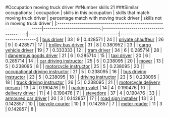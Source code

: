#Occupation moving truck driver
##Number skills 21
###Similar occupations:
| occupation                                                            |   skills in this occupation |   skills that match moving truck driver |   percentage match with moving truck driver |   skills not in moving truck driver |
|:----------------------------------------------------------------------|----------------------------:|----------------------------------------:|--------------------------------------------:|------------------------------------:|
| [bus driver](bus_driver.md)                                           |                          33 |                                       9 |                                    0.428571 |                                  24 |
| [private chauffeur](private_chauffeur.md)                             |                          26 |                                       9 |                                    0.428571 |                                  17 |
| [trolley bus driver](trolley_bus_driver.md)                           |                          31 |                                       8 |                                    0.380952 |                                  23 |
| [cargo vehicle driver](cargo_vehicle_driver.md)                       |                          19 |                                       7 |                                    0.333333 |                                  12 |
| [tram driver](tram_driver.md)                                         |                          34 |                                       6 |                                    0.285714 |                                  28 |
| [dangerous goods driver](dangerous_goods_driver.md)                   |                          21 |                                       6 |                                    0.285714 |                                  15 |
| [taxi driver](taxi_driver.md)                                         |                          20 |                                       6 |                                    0.285714 |                                  14 |
| [car driving instructor](car_driving_instructor.md)                   |                          25 |                                       5 |                                    0.238095 |                                  20 |
| [mover](mover.md)                                                     |                          13 |                                       5 |                                    0.238095 |                                   8 |
| [motorcycle instructor](motorcycle_instructor.md)                     |                          25 |                                       5 |                                    0.238095 |                                  20 |
| [occupational driving instructor](occupational_driving_instructor.md) |                          21 |                                       5 |                                    0.238095 |                                  16 |
| [bus driving instructor](bus_driving_instructor.md)                   |                          23 |                                       5 |                                    0.238095 |                                  18 |
| [driving instructor](driving_instructor.md)                           |                          23 |                                       5 |                                    0.238095 |                                  18 |
| [truck driving instructor](truck_driving_instructor.md)               |                          26 |                                       5 |                                    0.238095 |                                  21 |
| [motorcycle delivery person](motorcycle_delivery_person.md)           |                          13 |                                       4 |                                    0.190476 |                                   9 |
| [parking valet](parking_valet.md)                                     |                          14 |                                       4 |                                    0.190476 |                                  10 |
| [delivery driver](delivery_driver.md)                                 |                          11 |                                       4 |                                    0.190476 |                                   7 |
| [stevedore](stevedore.md)                                             |                          37 |                                       4 |                                    0.190476 |                                  33 |
| [armoured car driver](armoured_car_driver.md)                         |                          20 |                                       3 |                                    0.142857 |                                  17 |
| [road sign installer](road_sign_installer.md)                         |                          13 |                                       3 |                                    0.142857 |                                  10 |
| [bicycle courier](bicycle_courier.md)                                 |                          10 |                                       3 |                                    0.142857 |                                   7 |
| [meter reader](meter_reader.md)                                       |                          11 |                                       3 |                                    0.142857 |                                   8 |
